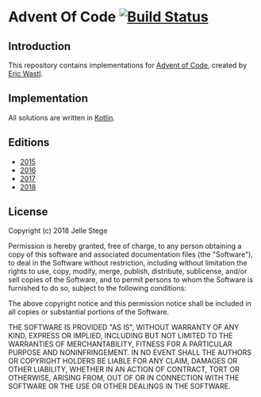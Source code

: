 # Advent Of Code [![Build Status](https://travis-ci.org/JStege1206/AdventOfCode.svg?branch=master)](https://travis-ci.org/JStege1206/AdventOfCode)

## Introduction
This repository contains implementations for [Advent of Code](http://adventofcode.com/), created by [Eric Wastl](https://twitter.com/ericwastl).

## Implementation
All solutions are written in [Kotlin](https://kotlinlang.org/).

## Editions
- [2015](https://github.com/JStege1206/AdventOfCode/tree/master/aoc-2015/src/main/kotlin/nl/jstege/adventofcode/aoc2015/days)
- [2016](https://github.com/JStege1206/AdventOfCode/tree/master/aoc-2016/src/main/kotlin/nl/jstege/adventofcode/aoc2016/days)
- [2017](https://github.com/JStege1206/AdventOfCode/tree/master/aoc-2017/src/main/kotlin/nl/jstege/adventofcode/aoc2017/days)
- [2018](https://github.com/JStege1206/AdventOfCode/tree/master/aoc-2018/src/main/kotlin/nl/jstege/adventofcode/aoc2018/days)

## License
Copyright (c) 2018 Jelle Stege

Permission is hereby granted, free of charge, to any person obtaining a copy of this software and associated documentation files (the "Software"), to deal in the Software without restriction, including without limitation the rights to use, copy, modify, merge, publish, distribute, sublicense, and/or sell copies of the Software, and to permit persons to whom the Software is furnished to do so, subject to the following conditions:

The above copyright notice and this permission notice shall be included in all copies or substantial portions of the Software.

THE SOFTWARE IS PROVIDED "AS IS", WITHOUT WARRANTY OF ANY KIND, EXPRESS OR IMPLIED, INCLUDING BUT NOT LIMITED TO THE WARRANTIES OF MERCHANTABILITY, FITNESS FOR A PARTICULAR PURPOSE AND NONINFRINGEMENT. IN NO EVENT SHALL THE AUTHORS OR COPYRIGHT HOLDERS BE LIABLE FOR ANY CLAIM, DAMAGES OR OTHER LIABILITY, WHETHER IN AN ACTION OF CONTRACT, TORT OR OTHERWISE, ARISING FROM, OUT OF OR IN CONNECTION WITH THE SOFTWARE OR THE USE OR OTHER DEALINGS IN THE SOFTWARE.
